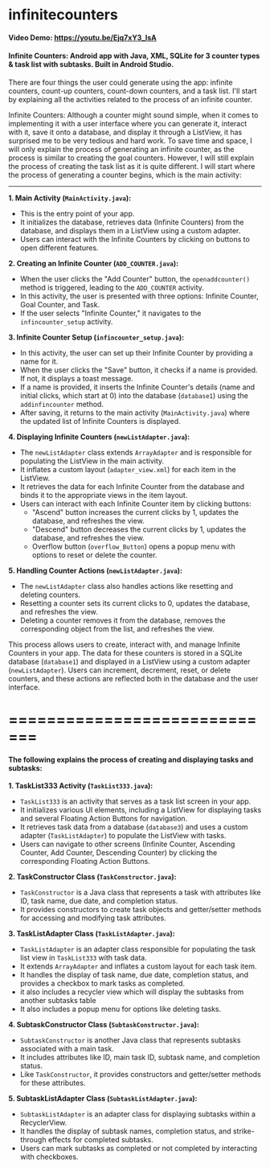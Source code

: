 # infinitecounters
#### Video Demo:  <https://youtu.be/Ejq7xY3_IsA>
#### Infinite Counters: Android app with Java, XML, SQLite for 3 counter types &amp; task list with subtasks. Built in Android Studio.

There are four things the user could generate using the app: infinite counters, count-up counters, count-down counters, and a task list. I'll start by explaining all the activities related to the process of an infinite counter.

Infinite Counters: Although a counter might sound simple, when it comes to implementing it with a user interface where you can generate it, interact with it, save it onto a database, and display it through a ListView, it has surprised me to be very tedious and hard work. To save time and space, I will only explain the process of generating an infinite counter, as the process is similar to creating the goal counters. However, I will still explain the process of creating the task list as it is quite different. I will start where the process of generating a counter begins, which is the main activity:

--------------------------

**1. Main Activity (`MainActivity.java`):**
   - This is the entry point of your app.
   - It initializes the database, retrieves data (Infinite Counters) from the database, and displays them in a ListView using a custom adapter.
   - Users can interact with the Infinite Counters by clicking on buttons to open different features.

**2. Creating an Infinite Counter (`ADD_COUNTER.java`):**
   - When the user clicks the "Add Counter" button, the `openaddcounter()` method is triggered, leading to the `ADD_COUNTER` activity.
   - In this activity, the user is presented with three options: Infinite Counter, Goal Counter, and Task.
   - If the user selects "Infinite Counter," it navigates to the `infincounter_setup` activity.

**3. Infinite Counter Setup (`infincounter_setup.java`):**
   - In this activity, the user can set up their Infinite Counter by providing a name for it.
   - When the user clicks the "Save" button, it checks if a name is provided. If not, it displays a toast message.
   - If a name is provided, it inserts the Infinite Counter's details (name and initial clicks, which start at 0) into the database (`database1`) using the `addinfincounter` method.
   - After saving, it returns to the main activity (`MainActivity.java`) where the updated list of Infinite Counters is displayed.

**4. Displaying Infinite Counters (`newListAdapter.java`):**
   - The `newListAdapter` class extends `ArrayAdapter` and is responsible for populating the ListView in the main activity.
   - It inflates a custom layout (`adapter_view.xml`) for each item in the ListView.
   - It retrieves the data for each Infinite Counter from the database and binds it to the appropriate views in the item layout.
   - Users can interact with each Infinite Counter item by clicking buttons:
     - "Ascend" button increases the current clicks by 1, updates the database, and refreshes the view.
     - "Descend" button decreases the current clicks by 1, updates the database, and refreshes the view.
     - Overflow button (`overflow_Button`) opens a popup menu with options to reset or delete the counter.

**5. Handling Counter Actions (`newListAdapter.java`):**
   - The `newListAdapter` class also handles actions like resetting and deleting counters.
   - Resetting a counter sets its current clicks to 0, updates the database, and refreshes the view.
   - Deleting a counter removes it from the database, removes the corresponding object from the list, and refreshes the view.

This process allows users to create, interact with, and manage Infinite Counters in your app. The data for these counters is stored in a SQLite database (`database1`) and displayed in a ListView using a custom adapter (`newListAdapter`). Users can increment, decrement, reset, or delete counters, and these actions are reflected both in the database and the user interface.

=============================
=============================

#### The following explains the process of creating and displaying tasks and subtasks:

**1. TaskList333 Activity (`TaskList333.java`):**
   - `TaskList333` is an activity that serves as a task list screen in your app.
   - It initializes various UI elements, including a ListView for displaying tasks and several Floating Action Buttons for navigation.
   - It retrieves task data from a database (`database3`) and uses a custom adapter (`TaskListAdapter`) to populate the ListView with tasks.
   - Users can navigate to other screens (Infinite Counter, Ascending Counter, Add Counter, Descending Counter) by clicking the corresponding Floating Action Buttons.

**2. TaskConstructor Class (`TaskConstructor.java`):**
   - `TaskConstructor` is a Java class that represents a task with attributes like ID, task name, due date, and completion status.
   - It provides constructors to create task objects and getter/setter methods for accessing and modifying task attributes.

**3. TaskListAdapter Class (`TaskListAdapter.java`):**
   - `TaskListAdapter` is an adapter class responsible for populating the task list view in `TaskList333` with task data.
   - It extends `ArrayAdapter` and inflates a custom layout for each task item.
   - It handles the display of task name, due date, completion status, and provides a checkbox to mark tasks as completed.
   - it also includes a recycler view which will display the subtasks from another subtasks table
   - It also includes a popup menu for options like deleting tasks.


**4. SubtaskConstructor Class (`SubtaskConstructor.java`):**
   - `SubtaskConstructor` is another Java class that represents subtasks associated with a main task.
   - It includes attributes like ID, main task ID, subtask name, and completion status.
   - Like `TaskConstructor`, it provides constructors and getter/setter methods for these attributes.

**5. SubtaskListAdapter Class (`SubtaskListAdapter.java`):**
   - `SubtaskListAdapter` is an adapter class for displaying subtasks within a RecyclerView.
   - It handles the display of subtask names, completion status, and strike-through effects for completed subtasks.
   - Users can mark subtasks as completed or not completed by interacting with checkboxes.

